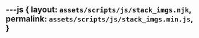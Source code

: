 ---js
{
  layout:    `assets/scripts/js/stack_imgs.njk`,
  permalink: `assets/scripts/js/stack_imgs.min.js`,
}
---
